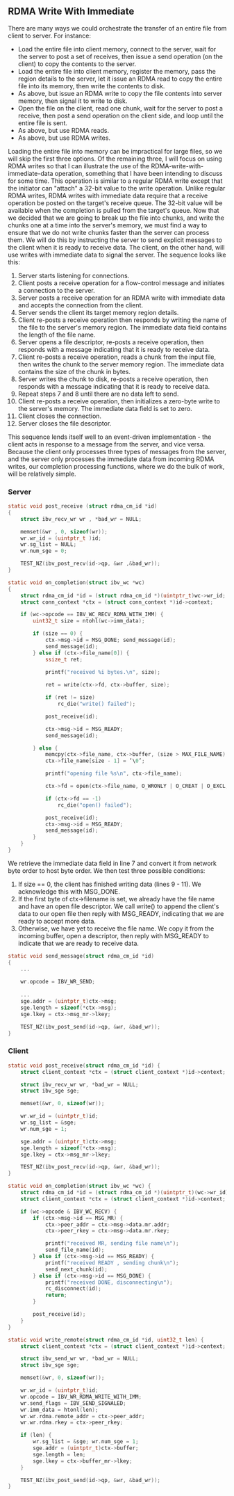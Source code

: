 ## RDMA Write With Immediate

There are many ways we could orchestrate the transfer of an entire file from client to server. For instance:
- Load the entire file into client memory, connect to the server, wait for the server to post a set of receives, then issue a send operation (on the client) to copy the contents to the server.
- Load the entire file into client memory, register the memory, pass the region details to the server, let it issue an RDMA read to copy the entire file into its memory, then write the contents to disk.
- As above, but issue an RDMA write to copy the file contents into server memory, then signal it to write to disk.
- Open the file on the client, read one chunk, wait for the server to post a receive, then post a send operation on the client side, and loop until the entire file is sent.
- As above, but use RDMA reads.
- As above, but use RDMA writes.

Loading the entire file into memory can be impractical for large files, so we will skip the first three options. Of the remaining three, I will focus on using RDMA writes so that I can illustrate the use of the RDMA-write-with-immediate-data operation, something that I have been intending to discuss for some time. This operation is similar to a regular RDMA write except that the initiator can "attach" a 32-bit value to the write operation. Unlike regular RDMA writes, RDMA writes with immediate data require that a receive operation be posted on the target's receive queue. The 32-bit value will be available when the completion is pulled from the target's queue.
Now that we decided that we are going to break up the file into chunks, and write the chunks one at a time into the server's memory, we must find a way to ensure that we do not write chunks faster than the server can process them. We will do this by instructing the server to send explicit messages to the client when it is ready to receive data. The client, on the other hand, will use writes with immediate data to signal the server. The sequence looks like this:

1. Server starts listening for connections.
2. Client posts a receive operation for a flow-control message and initiates a connection to the server.
3. Server posts a receive operation for an RDMA write with immediate data and accepts the connection from the client.
4. Server sends the client its target memory region details.
5. Client re-posts a receive operation then responds by writing the name of the file to the server's memory region. The immediate data field contains the length of the file name.
6. Server opens a file descriptor, re-posts a receive operation, then responds with a message indicating that it is ready to receive data.
7. Client re-posts a receive operation, reads a chunk from the input file, then writes the chunk to the server memory region. The immediate data contains the size of the chunk in bytes.
8. Server writes the chunk to disk, re-posts a receive operation, then responds with a message indicating that it is ready to receive data.
9. Repeat steps 7 and 8 until there are no data left to send.
10. Client re-posts a receive operation, then initializes a zero-byte write to the server's memory. The immediate data field is set to zero.
11. Client closes the connection.
12. Server closes the file descriptor.


This sequence lends itself well to an event-driven implementation - the client acts in response to a message from the server, and vice versa. Because the client only processes three types of messages from the server, and the server only processes the immediate data from incoming RDMA writes, our completion processing functions, where we do the bulk of work, will be relatively simple.

### Server
```C
static void post_receive (struct rdma_cm_id *id)
{
	struct ibv_recv_wr wr , *bad_wr = NULL;

	memset(&wr , 0, sizeof(wr));
	wr.wr_id = (uintptr_t )id;
	wr.sg_list = NULL;
	wr.num_sge = 0;

	TEST_NZ(ibv_post_recv(id->qp, &wr ,&bad_wr));
}
```

```C
static void on_completion(struct ibv_wc *wc)
{
	struct rdma_cm_id *id = (struct rdma_cm_id *)(uintptr_t)wc->wr_id;
	struct conn_context *ctx = (struct conn_context *)id->context;

	if (wc->opcode == IBV_WC_RECV_RDMA_WITH_IMM) {
		uint32_t size = ntohl(wc->imm_data);

		if (size == 0) {
			ctx->msg->id = MSG_DONE; send_message(id);
			send_message(id);
		} else if (ctx->file_name[0]) {
			ssize_t ret;
			
			printf("received %i bytes.\n", size);

			ret = write(ctx->fd, ctx->buffer, size);

			if (ret != size)
				rc_die("write() failed");

			post_receive(id);

			ctx->msg->id = MSG_READY;
			send_message(id);

		} else {
			memcpy(ctx->file_name, ctx->buffer, (size > MAX_FILE_NAME) ? MAX_FILE_NAME : size);
			ctx->file_name[size - 1] = ’\0’;

			printf("opening file %s\n", ctx->file_name);

			ctx->fd = open(ctx->file_name, O_WRONLY | O_CREAT | O_EXCL, S_IRUSR | S_IWUSR | S_IRGRP | S_IROTH);	

			if (ctx->fd == -1)
				rc_die("open() failed");

			post_receive(id);
			ctx->msg->id = MSG_READY;
			send_message(id); 
		}
	}
}
```
We retrieve the immediate data field in line 7 and convert it from network byte order to host byte order. We then test three possible conditions:

1. If size == 0, the client has finished writing data (lines 9 - 11). We acknowledge this with MSG_DONE.
2. If the first byte of ctx->filename is set, we already have the file name and have an open file descriptor. We call write() to append the client's data to our open file then reply with MSG_READY, indicating that we are ready to accept more data.
3. Otherwise, we have yet to receive the file name. We copy it from the incoming buffer, open a descriptor, then reply with MSG_READY to indicate that we are ready to receive data.

```C
static void send_message(struct rdma_cm_id *id)
{
	...
	
	wr.opcode = IBV_WR_SEND;
	
	...
	sge.addr = (uintptr_t)ctx->msg;
	sge.length = sizeof(*ctx->msg);
	sge.lkey = ctx->msg_mr->lkey;

	TEST_NZ(ibv_post_send(id->qp, &wr, &bad_wr));
}
```

### Client
```C
static void post_receive(struct rdma_cm_id *id) {
	struct client_context *ctx = (struct client_context *)id->context;

	struct ibv_recv_wr wr, *bad_wr = NULL;
	struct ibv_sge sge;

	memset(&wr, 0, sizeof(wr));

	wr.wr_id = (uintptr_t)id;
	wr.sg_list = &sge;
	wr.num_sge = 1;

	sge.addr = (uintptr_t)ctx->msg;
	sge.length = sizeof(*ctx->msg);
	sge.lkey = ctx->msg_mr->lkey;

	TEST_NZ(ibv_post_recv(id->qp, &wr, &bad_wr));
}
```

```C
static void on_completion(struct ibv_wc *wc) {
	struct rdma_cm_id *id = (struct rdma_cm_id *)(uintptr_t)(wc->wr_id);
	struct client_context *ctx = (struct client_context *)id->context;

	if (wc->opcode & IBV_WC_RECV) {
		if (ctx->msg->id == MSG_MR) {
			ctx->peer_addr = ctx->msg->data.mr.addr;
			ctx->peer_rkey = ctx->msg->data.mr.rkey;

			printf("received MR, sending file name\n");
			send_file_name(id);
		} else if (ctx->msg->id == MSG_READY) {
			printf("received READY , sending chunk\n");
			send_next_chunk(id);
		} else if (ctx->msg->id == MSG_DONE) {
			printf("received DONE, disconnecting\n");
			rc_disconnect(id);
			return;
		}

		post_receive(id);
	}
}
```

```C
static void write_remote(struct rdma_cm_id *id, uint32_t len) {
	struct client_context *ctx = (struct client_context *)id->context;

	struct ibv_send_wr wr, *bad_wr = NULL;
	struct ibv_sge sge;

	memset(&wr, 0, sizeof(wr));

	wr.wr_id = (uintptr_t)id;
	wr.opcode = IBV_WR_RDMA_WRITE_WITH_IMM;
	wr.send_flags = IBV_SEND_SIGNALED;
	wr.imm_data = htonl(len);
	wr.wr.rdma.remote_addr = ctx->peer_addr;
	wr.wr.rdma.rkey = ctx->peer_rkey;

	if (len) {
		wr.sg_list = &sge; wr.num_sge = 1;
		sge.addr = (uintptr_t)ctx->buffer;
		sge.length = len;
		sge.lkey = ctx->buffer_mr->lkey;
	}

	TEST_NZ(ibv_post_send(id->qp, &wr, &bad_wr));
}
```
